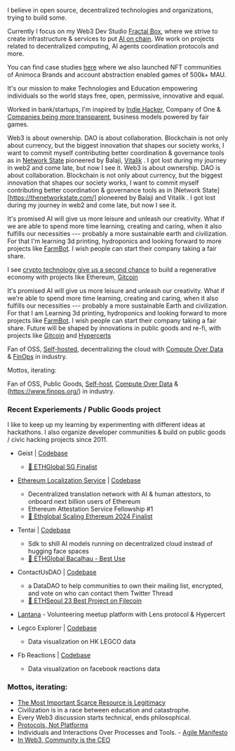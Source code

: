 I believe in open source, decentralized technologies and organizations, trying to build some.

Currently I focus on my Web3 Dev Studio [Fractal Box](https://fractal.box/), where we strive to create infrastructure & services to put [AI on chain](https://www.placeholder.vc/blog/2023/10/23/artificial-intelligence-belongs-onchain). We work on projects related to decentralized computing, AI agents coordination protocols and more. 

You can find case studies [here](https://fractal.box/#case-studies) where we also launched NFT communities of Animoca Brands and account abstraction enabled games of 500k+ MAU.

It\'s our mission to make Technologies and Education empowering individuals so the world stays free, open, permissive, innovative and equal.

Worked in bank/startups, I\'m inspired by [Indie Hacker](https://www.indiehackers.com/), Company of One & [Companies being more transparent](https://www.slideshare.net/Bufferapp/buffer-culture-04), business models powered by fair games.

Web3 is about ownership. DAO is about collaboration. Blockchain is not only about currency, but the biggest innovation that shapes our society works, I want to commit myself contributing better coordination & governance tools as in [Network State](https://thenetworkstate.com/) pioneered by Balaji, [Vitalik](https://vitalik.ca/general/2022/07/13/networkstates.html) . I got lost during my journey in web2 and come late, but now I see it.
Web3 is about ownership. DAO is about collaboration. Blockchain is not only about currency, but the biggest innovation that shapes our society works, I want to commit myself contributing better coordination & governance tools as in [Network State][https://thenetworkstate.com/] pioneered by Balaji and Vitalik . I got lost during my journey in web2 and come late, but now I see it.

It\'s promised AI will give us more leisure and unleash our creativity. What if we are able to spend more time learning, creating and caring, when it also fulfills our necessities --- probably a more sustainable earth and civilization. For that I'm learning 3d printing, hydroponics and looking forward to more projects like [FarmBot](https://farm.bot/). I wish people can start their company taking a fair share.

I see [crypto technology give us a second chance](https://x.com/debuggingfuture/status/1786772431018840200) to build a regenerative economy with projects like Ethereum, [Gitcoin](https://gitcoin.co/) 

It\'s promised AI will give us more leisure and unleash our creativity. What if we\'re able to spend more time learning, creating and caring, when it also fulfills our necessities --- probably a more sustainable Earth and civilization. For that I am Learning 3d printing, hydroponics and looking forward to more projects like [FarmBot](https://farm.bot/). I wish people can start their company taking a fair share. Future will be shaped by innovations in public goods and re-fi, with projects like [Gitcoin](https://gitcoin.co/) and [Hypercerts](https://hypercerts.org/)

Fan of OSS, [Self-hosted](https://www.reddit.com/r/selfhosted/), decentralizing the cloud with [Compute Over Data](https://github.com/bacalhau-project/bacalhau) & [FinOps](https://www.finops.org/) in industry.

Mottos, iterating:

Fan of OSS, Public Goods, [Self-host](https://www.reddit.com/r/selfhosted/), [Compute Over Data](https://docs-ipfs-tech.ipns.dweb.link/concepts/cod/) & (https://www.finops.org/) in industry.


### Recent Experiements / Public Goods project
I like to keep up my learning by experimenting with different ideas at hackathons. I also organize developer communities & build on public goods / civic hacking projects since 2011.

- Geist | [Codebase](https://github.com/debuggingfuture/geist)
  - [🥇 ETHGlobal SG Finalist](https://ethglobal.com/showcase/geist-x3fur)
- [Ethereum Localization Service](https://0xl10n.org/) | [Codebase](https://github.com/debuggingfuture/ethereum-l10n-service-ethglobal)
  - Decentralized translation network with AI & human attestors, to onboard next billion users of Ethereum
  - Ethereum Attestation Service Fellowship #1
  - [🥇 Ethglobal Scaling Ethereum 2024 Finalist](https://ethglobal.com/showcase/ethereuml10nservice-v65cs)
- Tentai | [Codebase](https://github.com/debuggingfuture/tentai)
  - Sdk to shill AI models running on decentralized cloud instead of hugging face spaces
  - [🥇 ETHGlobal Bacalhau - Best Use](https://ethglobal.com/showcase/tentai-ub5xn)
- ContactUsDAO | [Codebase](https://github.com/debuggingfuture/contact-us-dao)
  - a DataDAO to help communities to own their mailing list, encrypted, and vote on who can contact them Twitter Thread 
  - [🥇 ETHSeoul 23 Best Project on Filecoin](https://www.linkedin.com/pulse/your-mailing-list-community-building-datadao-ethseoul-lau)
- [Lantana](https://github.com/web3devcommunity/lantana-hacksg/) - Volunteering meetup platform with Lens protocol & Hypercert 
- Legco Explorer | [Codebase](https://github.com/initiumlab/legco-explorer)
  - Data visualization on HK LEGCO data

- Fb Reactions | [Codebase](https://github.com/debuggingfuture/fbreactions)
  - Data visualization on facebook reactions data


### Mottos, iterating:
- [The Most Important Scarce Resource is Legitimacy](https://vitalik.eth.limo/general/2021/03/23/legitimacy.html)
- Civilization is in a race between education and catastrophe.
- Every Web3 discussion starts technical, ends philosophical.
- [Protocols, Not Platforms](https://knightcolumbia.org/content/protocols-not-platforms-a-technological-approach-to-free-speech)
- Individuals and Interactions Over Processes and Tools. - [Agile Manifesto](https://agilemanifesto.org/)
- [In Web3, Community is the CEO](https://x.com/sandeepnailwal/status/1556698309867233280)

